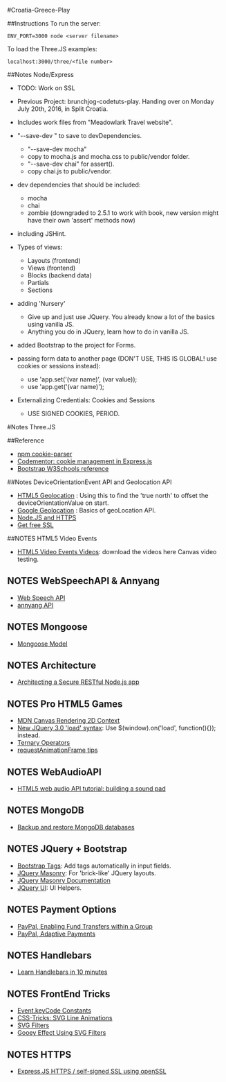 #Croatia-Greece-Play

##Instructions
To run the server:

	ENV_PORT=3000 node <server filename> 
	
To load the Three.JS examples:

    localhost:3000/three/<file number>
	
##Notes Node/Express
- TODO: Work on SSL
- Previous Project: brunchjog-codetuts-play. Handing over on Monday July 20th, 2016, in Split Croatia.
- Includes work files from "Meadowlark Travel website".
- "--save-dev <package>" to save to devDependencies.
    - "--save-dev mocha"
    - copy to mocha.js and mocha.css to public/vendor folder.
    - "--save-dev chai" for assert().
    - copy chai.js to public/vendor.
- dev dependencies that should be included:
    - mocha
    - chai
    - zombie (downgraded to 2.5.1 to work with book, new version might have their own 'assert' methods now)
- including JSHint.
- Types of views:
    - Layouts (frontend)
    - Views (frontend)
    - Blocks (backend data)
    - Partials
    - Sections
- adding 'Nursery'
    - Give up and just use JQuery. You already know a lot of the basics using vanilla JS.
    - Anything you do in JQuery, learn how to do in vanilla JS.
- added Bootstrap to the project for Forms.

- passing form data to another page (DON'T USE, THIS IS GLOBAL! use cookies or sessions instead):
    - use 'app.set('(var name)', (var value));
    - use 'app.get('(var name)');
    
- Externalizing Credentials: Cookies and Sessions
    - USE SIGNED COOKIES, PERIOD.

#Notes Three.JS

##Reference
- [npm cookie-parser](https://www.npmjs.com/package/cookie-parser)
- [Codementor: cookie management in Express.js](https://www.codementor.io/nodejs/tutorial/cookie-management-in-express-js)
- [Bootstrap W3Schools reference](http://www.w3schools.com/bootstrap/bootstrap_alerts.asp)

##Notes DeviceOrientationEvent API and Geolocation API
- [HTML5 Geolocation](http://www.w3schools.com/html/html5_geolocation.asp) : Using this to find the 'true north' to offset the deviceOrientationValue on start.
- [Google Geolocation](https://developers.google.com/web/fundamentals/native-hardware/user-location/obtain-location?hl=en) : Basics of geoLocation API.
- [Node.JS and HTTPS](http://stackoverflow.com/questions/11744975/enabling-https-on-express-js)
- [Get free SSL](https://mobiforge.com/news-comment/no-https-then-bye-bye-geolocation-in-chrome-50)

##NOTES HTML5 Video Events
- [HTML5 Video Events Videos](https://www.w3.org/2010/05/video/mediaevents.html): download the videos here Canvas video testing.

## NOTES WebSpeechAPI & Annyang
- [Web Speech API](https://developer.mozilla.org/en-US/docs/Web/API/Window/speechSynthesis)
- [annyang API](https://github.com/TalAter/annyang)

## NOTES Mongoose
- [Mongoose Model](http://mongoosejs.com/docs/models.html)

## NOTES Architecture
- [Architecting a Secure RESTful Node.js app](http://thejackalofjavascript.com/architecting-a-restful-node-js-app/)

## NOTES Pro HTML5 Games
- [MDN Canvas Rendering 2D Context](https://developer.mozilla.org/en-US/docs/Web/API/CanvasRenderingContext2D/drawImage)
- [New JQuery 3.0 'load' syntax](http://stackoverflow.com/questions/37738732/jquery-3-0-url-indexof-error): Use $(window).on('load', function(){}); instead.
- [Ternary Operators](https://developer.mozilla.org/en-US/docs/Web/JavaScript/Reference/Operators/Conditional_Operator)
- [requestAnimationFrame tips](http://creativejs.com/resources/requestanimationframe/)

## NOTES WebAudioAPI
- [HTML5 web audio API tutorial: building a sound pad](https://www.sitepoint.com/html5-web-audio-api-tutorial-building-virtual-synth-pad/)

## NOTES MongoDB
- [Backup and restore MongoDB databases](https://docs.mongodb.com/manual/tutorial/backup-and-restore-tools/)

## NOTES JQuery + Bootstrap
- [Bootstrap Tags](https://bootstrap-tagsinput.github.io/bootstrap-tagsinput/examples/): Add tags automatically in input fields.
- [JQuery Masonry](http://masonry.desandro.com/): For 'brick-like' JQuery layouts.
- [JQuery Masonry Documentation](http://masonry.desandro.com/methods.html)
- [JQuery UI](http://jqueryui.com/): UI Helpers.


## NOTES Payment Options
- [PayPal, Enabling Fund Transfers within a Group](https://developer.paypal.com/docs/classic/use-cases/uc_social-transfers-within-group/)
- [PayPal, Adaptive Payments](https://developer.paypal.com/docs/classic/products/adaptive-payments/)

## NOTES Handlebars
- [Learn Handlebars in 10 minutes](http://tutorialzine.com/2015/01/learn-handlebars-in-10-minutes/)

## NOTES FrontEnd Tricks
- [Event.keyCode Constants](https://msdn.microsoft.com/en-us/library/aa243025(v=vs.60).aspx)
- [CSS-Tricks: SVG Line Animations](https://css-tricks.com/svg-line-animation-works/)
- [SVG Filters](http://www.w3schools.com/svg/svg_fegaussianblur.asp)
- [Gooey Effect Using SVG Filters](https://css-tricks.com/gooey-effect/)

## NOTES HTTPS
- [Express.JS HTTPS / self-signed SSL using openSSL](http://www.hacksparrow.com/express-js-https.html)

